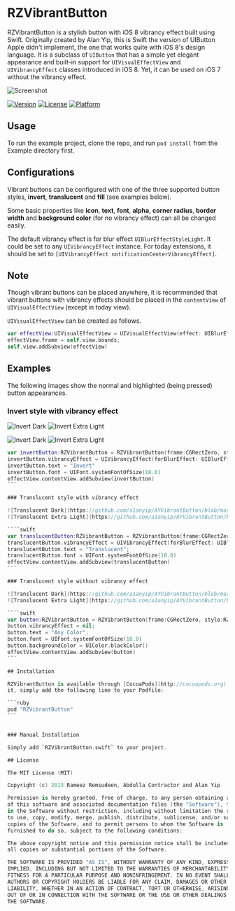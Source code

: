RZVibrantButton
===============

RZVibrantButton is a stylish button with iOS 8 vibrancy effect built using Swift. Originally created by Alan Yip, this is Swift the version of UIButton Apple didn't implement, the one that works quite with iOS 8's design language.  It is a subclass of `UIButton` that has a simple yet elegant appearance and built-in support for `UIVisualEffectView` and `UIVibrancyEffect` classes introduced in iOS 8. Yet, it can be used on iOS 7 without the vibrancy effect. 

![Screenshot](https://github.com/a1anyip/AYVibrantButton/blob/master/Readme/screenshot.png?raw=true)

[![Version](https://img.shields.io/cocoapods/v/RZVibrantButton.svg?style=flat)](http://cocoapods.org/pods/RZVibrantButton)
[![License](https://img.shields.io/cocoapods/l/RZVibrantButton.svg?style=flat)](http://cocoapods.org/pods/RZVibrantButton)
[![Platform](https://img.shields.io/cocoapods/p/RZVibrantButton.svg?style=flat)](http://cocoapods.org/pods/RZVibrantButton)

## Usage

To run the example project, clone the repo, and run `pod install` from the Example directory first.

## Configurations

Vibrant buttons can be configured with one of the three supported button styles, **invert**, **translucent** and **fill** (see examples below).

Some basic properties like **icon**, **text**, **font**, **alpha**, **corner radius**, **border width** and **background color** (for no vibrancy effect) can all be changed easily.

The default vibrancy effect is for blur effect `UIBlurEffectStyleLight`. It could be set to any `UIVibrancyEffect` instance. For today extensions, it should be set to `[UIVibrancyEffect notificationCenterVibrancyEffect]`.

## Note

Though vibrant buttons can be placed anywhere, it is recommended that vibrant buttons with vibrancy effects should be placed in the `contentView` of `UIVisualEffectView` (except in today view).

`UIVisualEffectView` can be created as follows.

```swift
var effectView:UIVisualEffectView = UIVisualEffectView(effect: UIBlurEffect(style: UIBlurEffectStyle.ExtraLight))
effectView.frame = self.view.bounds;
self.view.addSubview(effectView)
```

## Examples

The following images show the normal and highlighted (being pressed) button appearances.

### Invert style with vibrancy effect

![Invert Dark](https://github.com/a1anyip/AYVibrantButton/blob/master/Readme/invert2-dark.gif?raw=true)
![Invert Extra Light](https://github.com/a1anyip/AYVibrantButton/blob/master/Readme/invert2-extralight.gif?raw=true)

![Invert Dark](https://github.com/a1anyip/AYVibrantButton/blob/master/Readme/invert-dark.gif?raw=true)
![Invert Extra Light](https://github.com/a1anyip/AYVibrantButton/blob/master/Readme/invert-extralight.gif?raw=true)

````swift
var invertButton:RZVibrantButton = RZVibrantButton(frame:CGRectZero, style:RZVibrantButtonStyle.Invert)
invertButton.vibrancyEffect = UIVibrancyEffect(forBlurEffect: UIBlurEffect(style: UIBlurEffectStyle.ExtraLight))
invertButton.text = "Invert"
invertButton.font = UIFont.systemFontOfSize(18.0)
effectView.contentView.addSubview(invertButton)
```

### Translucent style with vibrancy effect

![Translucent Dark](https://github.com/a1anyip/AYVibrantButton/blob/master/Readme/translucent-dark.gif?raw=true)
![Translucent Extra Light](https://github.com/a1anyip/AYVibrantButton/blob/master/Readme/translucent-extralight.gif?raw=true)

````swift
var translucentButton:RZVibrantButton = RZVibrantButton(frame:CGRectZero, style:RZVibrantButtonStyle.Translucent)
translucentButton.vibrancyEffect = UIVibrancyEffect(forBlurEffect: UIBlurEffect(style: UIBlurEffectStyle.ExtraLight))
translucentButton.text = "Translucent";
translucentButton.font = UIFont.systemFontOfSize(18.0)
effectView.contentView.addSubview(translucentButton)
```

### Translucent style without vibrancy effect

![Translucent Dark](https://github.com/a1anyip/AYVibrantButton/blob/master/Readme/anycolor-dark.gif?raw=true)
![Translucent Extra Light](https://github.com/a1anyip/AYVibrantButton/blob/master/Readme/anycolor-extralight.gif?raw=true)

````swift
var button:RZVibrantButton = RZVibrantButton(frame:CGRectZero, style:RZVibrantButtonStyle.Translucent)
button.vibrancyEffect = nil;
button.text = "Any Color";
button.font = UIFont.systemFontOfSize(18.0)
button.backgroundColor = UIColor.blackColor()
effectView.contentView.addSubview(button)
```

## Installation

RZVibrantButton is available through [CocoaPods](http://cocoapods.org). To install
it, simply add the following line to your Podfile:

```ruby
pod "RZVibrantButton"
```


### Manual Installation

Simply add `RZVibrantButton.swift` to your project.

## License

The MIT License (MIT)

Copyright (c) 2015 Rameez Remsudeen, Abdulla Contractor and Alan Yip

Permission is hereby granted, free of charge, to any person obtaining a copy
of this software and associated documentation files (the "Software"), to deal
in the Software without restriction, including without limitation the rights
to use, copy, modify, merge, publish, distribute, sublicense, and/or sell
copies of the Software, and to permit persons to whom the Software is
furnished to do so, subject to the following conditions:

The above copyright notice and this permission notice shall be included in
all copies or substantial portions of the Software.

THE SOFTWARE IS PROVIDED "AS IS", WITHOUT WARRANTY OF ANY KIND, EXPRESS OR
IMPLIED, INCLUDING BUT NOT LIMITED TO THE WARRANTIES OF MERCHANTABILITY,
FITNESS FOR A PARTICULAR PURPOSE AND NONINFRINGEMENT. IN NO EVENT SHALL THE
AUTHORS OR COPYRIGHT HOLDERS BE LIABLE FOR ANY CLAIM, DAMAGES OR OTHER
LIABILITY, WHETHER IN AN ACTION OF CONTRACT, TORT OR OTHERWISE, ARISING FROM,
OUT OF OR IN CONNECTION WITH THE SOFTWARE OR THE USE OR OTHER DEALINGS IN
THE SOFTWARE.
